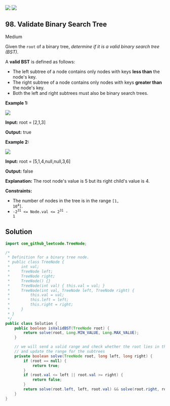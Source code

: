 [![](https://img.shields.io/github/stars/javadev/LeetCode-in-All?label=Stars&style=flat-square)](https://github.com/javadev/LeetCode-in-All)
[![](https://img.shields.io/github/forks/javadev/LeetCode-in-All?label=Fork%20me%20on%20GitHub%20&style=flat-square)](https://github.com/javadev/LeetCode-in-All/fork)

## 98\. Validate Binary Search Tree

Medium

Given the `root` of a binary tree, _determine if it is a valid binary search tree (BST)_.

A **valid BST** is defined as follows:

*   The left subtree of a node contains only nodes with keys **less than** the node's key.
*   The right subtree of a node contains only nodes with keys **greater than** the node's key.
*   Both the left and right subtrees must also be binary search trees.

**Example 1:**

![](https://assets.leetcode.com/uploads/2020/12/01/tree1.jpg)

**Input:** root = [2,1,3]

**Output:** true 

**Example 2:**

![](https://assets.leetcode.com/uploads/2020/12/01/tree2.jpg)

**Input:** root = [5,1,4,null,null,3,6]

**Output:** false

**Explanation:** The root node's value is 5 but its right child's value is 4. 

**Constraints:**

*   The number of nodes in the tree is in the range <code>[1, 10<sup>4</sup>]</code>.
*   <code>-2<sup>31</sup> <= Node.val <= 2<sup>31</sup> - 1</code>

## Solution

```java
import com_github_leetcode.TreeNode;

/*
 * Definition for a binary tree node.
 * public class TreeNode {
 *     int val;
 *     TreeNode left;
 *     TreeNode right;
 *     TreeNode() {}
 *     TreeNode(int val) { this.val = val; }
 *     TreeNode(int val, TreeNode left, TreeNode right) {
 *         this.val = val;
 *         this.left = left;
 *         this.right = right;
 *     }
 * }
 */
public class Solution {
    public boolean isValidBST(TreeNode root) {
        return solve(root, Long.MIN_VALUE, Long.MAX_VALUE);
    }

    // we will send a valid range and check whether the root lies in the range
    // and update the range for the subtrees
    private boolean solve(TreeNode root, long left, long right) {
        if (root == null) {
            return true;
        }
        if (root.val <= left || root.val >= right) {
            return false;
        }
        return solve(root.left, left, root.val) && solve(root.right, root.val, right);
    }
}
```